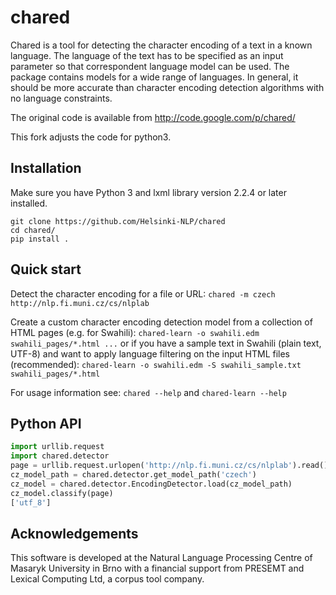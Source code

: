 
# chared


Chared is a tool for detecting the character encoding of a text in a known language. The language of the text has to be specified as an input parameter so that correspondent language model can be used. The package contains models for a wide range of languages. In general, it should be more accurate than character encoding detection algorithms with no language constraints.

The original code is available from http://code.google.com/p/chared/

This fork adjusts the code for python3.



## Installation

Make sure you have Python 3 and lxml library version 2.2.4 or later installed.

```
git clone https://github.com/Helsinki-NLP/chared
cd chared/
pip install .
```

## Quick start

Detect the character encoding for a file or URL:
`chared -m czech http://nlp.fi.muni.cz/cs/nlplab`

Create a custom character encoding detection model from a collection of HTML pages (e.g. for Swahili): `chared-learn -o swahili.edm swahili_pages/*.html ...` or if you have a sample text in Swahili (plain text, UTF-8) and want to apply language filtering on the input HTML files (recommended): `chared-learn -o swahili.edm -S swahili_sample.txt swahili_pages/*.html`

For usage information see: `chared --help` and `chared-learn --help`


## Python API

```python
import urllib.request
import chared.detector
page = urllib.request.urlopen('http://nlp.fi.muni.cz/cs/nlplab').read()
cz_model_path = chared.detector.get_model_path('czech')
cz_model = chared.detector.EncodingDetector.load(cz_model_path)
cz_model.classify(page)
['utf_8']
```

## Acknowledgements

This software is developed at the Natural Language Processing Centre of Masaryk University in Brno with a financial support from PRESEMT and Lexical Computing Ltd, a corpus tool company.

